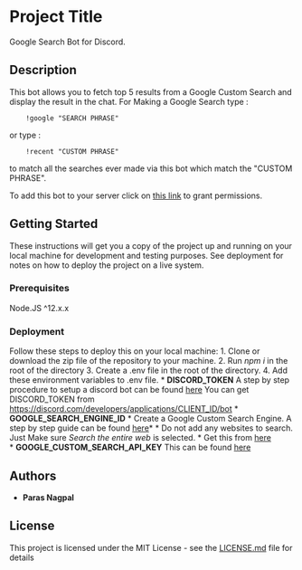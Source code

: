 # Project Title

Google Search Bot for Discord.

## Description

This bot allows you to fetch top 5 results from a Google Custom Search and display the result in the chat. For Making a Google Search type : 
```
    !google "SEARCH PHRASE"
```
or type :
```
    !recent "CUSTOM PHRASE"
```
to match all the searches ever made via this bot which match the "CUSTOM PHRASE". 

To add this bot to your server click on [this link](https://discord.com/api/oauth2/authorize?client_id=714442190088044604&permissions=8&scope=bot) to grant permissions. 

## Getting Started

These instructions will get you a copy of the project up and running on your local machine for development and testing purposes. See deployment for notes on how to deploy the project on a live system.

### Prerequisites

Node.JS ^12.x.x


### Deployment

Follow these steps to deploy this on your local machine:
    1. Clone or download the zip file of the repository to your machine.
    2. Run *npm i* in the root of the directory 
    3. Create a .env file in the root of the directory. 
    4. Add these environment variables to .env file.
        * **DISCORD_TOKEN** 
            A step by step procedure to setup a discord bot can be found [here](https://discord.com/developers/docs/topics/oauth2#bots)
            You can get DISCORD_TOKEN from https://discord.com/developers/applications/CLIENT_ID/bot
        * **GOOGLE_SEARCH_ENGINE_ID**
            * Create a Google Custom Search Engine. A step by step guide can be found [here](https://developers.google.com/custom-search/v1/introduction)*
            * Do not add any websites to search. Just Make sure *Search the entire web* is selected.
            * Get this from [here](https://cse.google.com/cse/all)      
        * **GOOGLE_CUSTOM_SEARCH_API_KEY**
            This can be found [here](https://developers.google.com/custom-search/v1/introduction)       

## Authors

* **Paras Nagpal**

## License

This project is licensed under the MIT License - see the [LICENSE.md](LICENSE.md) file for details

